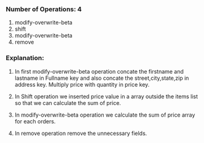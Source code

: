 ### Number of Operations: 4

1. modify-overwrite-beta
2. shift
3. modify-overwrite-beta
4. remove

### Explanation:

1. In first modify-overwrite-beta operation concate the firstname and lastname in Fullname key and also concate the street,city,state,zip in address key. Multiply price with quantity in price key.

2. In Shift operation we inserted price value in a array outside the items list so that we can calculate the sum of price.

3. In modify-overwrite-beta operation we calculate the sum of price array for each orders.

4. In remove operation remove the unnecessary fields. 